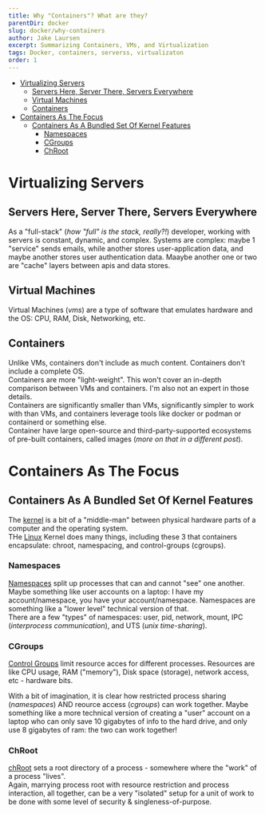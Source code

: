 ```yaml
---
title: Why "Containers"? What are they?
parentDir: docker
slug: docker/why-containers
author: Jake Laursen
excerpt: Summarizing Containers, VMs, and Virtualization
tags: Docker, containers, serverss, virtualizaton
order: 1
---
```


- [Virtualizing Servers](#virtualizing-servers)
  - [Servers Here, Server There, Servers Everywhere](#servers-here-server-there-servers-everywhere)
  - [Virtual Machines](#virtual-machines)
  - [Containers](#containers)
- [Containers As The Focus](#containers-as-the-focus)
  - [Containers As A Bundled Set Of Kernel Features](#containers-as-a-bundled-set-of-kernel-features)
    - [Namespaces](#namespaces)
    - [CGroups](#cgroups)
    - [ChRoot](#chroot)

# Virtualizing Servers
## Servers Here, Server There, Servers Everywhere
As a "full-stack" (_how "full" is the stack, really?!_) developer, working with servers is constant, dynamic, and complex. Systems are complex: maybe 1 "service" sends emails, while another stores user-application data, and maybe another stores user authentication data. Maaybe another one or two are "cache" layers between apis and data stores.  

## Virtual Machines
Virtual Machines (_vms_) are a type of software that emulates hardware and the OS: CPU, RAM, Disk, Networking, etc.  

## Containers
Unlike VMs, containers don't include as much content. Containers don't include a complete OS.  
Containers are more "light-weight". This won't cover an in-depth comparison between VMs and containers. I'm also not an expert in those details.  
Containers are significantly smaller than VMs, significantly simpler to work with than VMs, and containers leverage tools like docker or podman or containerd or something else.  
Container have large open-source and third-party-supported ecosystems of pre-built containers, called images (_more on that in a different post_).  

# Containers As The Focus
## Containers As A Bundled Set Of Kernel Features
The [kernel](https://en.wikipedia.org/wiki/Kernel_(operating_system)) is a bit of a "middle-man" between physical hardware parts of a computer and the operating system.  
THe [Linux](/linux) Kernel does many things, including these 3 that containers encapsulate: chroot, namespacing, and control-groups (cgroups).
### Namespaces
[Namespaces](https://www.nginx.com/blog/what-are-namespaces-cgroups-how-do-they-work/) split up processes that can and cannot "see" one another.  
Maybe something like user accounts on a laptop: I have my account/namespace, you have your account/namespace. Namespaces are something like a "lower level" technical version of that.  
There are a few "types" of namespaces: user, pid, network, mount, IPC (_interprocess communication_), and UTS (_unix time-sharing_).  

### CGroups
[Control Groups](https://www.nginx.com/blog/what-are-namespaces-cgroups-how-do-they-work/#What-Are-cgroups) limit resource acces for different processes. Resources are like CPU usage, RAM ("memory"), Disk space (storage), network access, etc - hardware bits.  

With a bit of imagination, it is clear how restricted process sharing (_namespaces_) AND reource access (_cgroups_) can work together. Maybe something like a more technical version of creating a "user" account on a laptop who can only save 10 gigabytes of info to the hard drive, and only use 8 gigabytes of ram: the two can work together!

### ChRoot  
[chRoot](https://www.howtogeek.com/devops/what-is-chroot-on-linux-and-how-do-you-use-it/) sets a root directory of a process - somewhere where the "work" of a process "lives".  
Again, marrying process root with resource restriction and process interaction, all together, can be a very "isolated" setup for a unit of work to be done with some level of security & singleness-of-purpose.  
